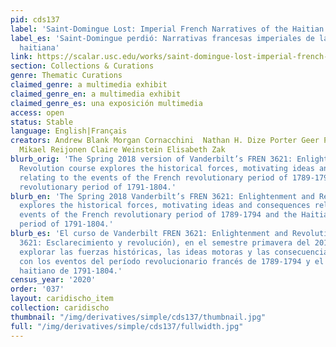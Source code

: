 ```yaml
---
pid: cds137
label: 'Saint-Domingue Lost: Imperial French Narratives of the Haitian Revolution'
label_es: 'Saint-Domingue perdió: Narrativas francesas imperiales de la revolución
  haitiana'
link: https://scalar.usc.edu/works/saint-domingue-lost-imperial-french-narratives-of-the-haitian-revolution/index
section: Collections & Curations
genre: Thematic Curations
claimed_genre: a multimedia exhibit
claimed_genre_en: a multimedia exhibit
claimed_genre_es: una exposición multimedia
access: open
status: Stable
language: English|Français
creators: Andrew Blank Morgan Cornacchini  Nathan H. Dize Porter Geer Paul Miller
  Mikael Reijonen Claire Weinstein Elisabeth Zak
blurb_orig: 'The Spring 2018 version of Vanderbilt’s FREN 3621: Enlightenment and
  Revolution course explores the historical forces, motivating ideas and consequences
  relating to the events of the French revolutionary period of 1789-1794 and the Haitian
  revolutionary period of 1791-1804.'
blurb_en: 'The Spring 2018 Vanderbilt’s FREN 3621: Enlightenment and Revolution course
  explores the historical forces, motivating ideas and consequences relating to the
  events of the French revolutionary period of 1789-1794 and the Haitian revolutionary
  period of 1791-1804.'
blurb_es: 'El curso de Vanderbilt FREN 3621: Enlightenment and Revolution (Francés
  3621: Esclarecimiento y revolución), en el semestre primavera del 2018, se propuso
  explorar las fuerzas históricas, las ideas motoras y las consecuencias relacionadas
  con los eventos del período revolucionario francés de 1789-1794 y el período revolucionario
  haitiano de 1791-1804.'
census_year: '2020'
order: '037'
layout: caridischo_item
collection: caridischo
thumbnail: "/img/derivatives/simple/cds137/thumbnail.jpg"
full: "/img/derivatives/simple/cds137/fullwidth.jpg"
---
```


